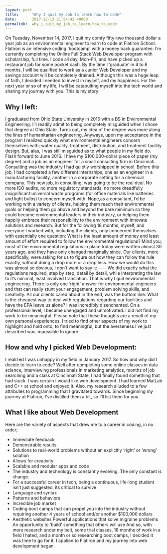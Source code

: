 ```yaml
---
layout: post
title:      "Why I quit my Job to learn how to code"
date:       2017-12-13 21:54:42 +0000
permalink:  why_i_quit_my_job_to_learn_how_to_code
---
```




On Tuesday, November 14, 2017, I quit my comfy fifty-two thousand dollar a year job as an environmental engineer to learn to code at Flatiron School. Flatiron is an intensive coding ‘bootcamp’ with a money back guarantee. I’m currently completing the Online Full Stack Web Developer program with scholarship, full time. I code all day, Mon-Fri, and have picked up a restaurant job for some pocket cash. By the time I ‘graduate’ in 4 to 6 months, I will be qualified to work as a Junior Web Developer and my savings account will be completely drained. Although this was a huge leap of faith, I decided I needed to invest in myself, and my happiness. For the next year or so of my life, I will be catapulting myself into the tech world and sharing my journey with you. This is my story:

## Why I left: 
I graduated from Ohio State University in 2016 with a BS in Environmental Engineering. I’ll readily admit to being completely misguided when I chose that degree at Ohio State. Turns out, my idea of the degree was more along the lines of humanitarian engineering. Anyways, upon my acceptance in the program I realized quickly what environmental engineers concern themselves with; water quality, treatment, distribution, and treatment facility design. But, alas, I was still misguided as to what people in my field do. 
Flash forward to June 2016. I have my $100,000-dollar piece of paper (my degree) and a job as an engineer for a small consulting firm in Cincinnati. Consulting was the industry I had quietly worshipped in school. Before this job, I had completed a few different internships; one as an engineer in a manufacturing facility, another in a corporate setting for a chemical company. This new job, in consulting, was going to be the real deal. No more ISO audits, no more regulatory standards, no more dreadfully insignificant universal waste programs (for office materials like batteries and light bulbs) to concern myself with. Nope,as a consultant, I’d be working with a variety of clients, helping them reach their environmental goals or helping them go above and beyond the bare minimum so they could become environmental leaders in their industry, or helping them happily embrace their responsibility to the environment with innovate solutions and research. 
But for the following 18 months, myself, and everyone I worked with, including the clients, only concerned themselves with essentially one question: 
What is the least amount of money and least amount of effort required to follow the environmental regulations? 
Mind you, most of the environmental regulations in place today were written almost 30 years ago, and they have only changed marginally since.  Our clients, more specifically, were asking for us to figure out how they can follow the rule exactly, without doing a drop more or a drop less.  How we would do this was almost so obvious, I don’t want to say it: ---- We did exactly what the regulations required, step by step, detail by detail, while interpreting the law to it’s minimal, least involved translation. 
That is why I quit environmental engineering. 
There is only one ‘right’ answer for environmental engineers and that can really stunt your engagement, problem solving skills, and creativity. All our clients cared about in the end, was the bottom line. What is the cheapest way to deal with regulations regarding our facilities and have the EPA leave us alone? I was incredibly disenchanted. On a professional level, I became unengaged and unmotivated. I did not find my work to be meaningful. Please note that these thoughts are a result of my own personal experiences. I tried to find other aspects of my work to highlight and hold onto, to find meaningful, but the averseness I’ve just described was impossible to ignore.  

## How and why I picked Web Development:
 I realized I was unhappy in my field in January 2017. So how and why did I decide to learn to code? Well after completing some online classes in data science, interviewing professionals in marketing analytics, months of job searching and a class at Cincinnati State, I had finally found something that had stuck.  I was certain I would like web development. I had learned MatLab and C++ at school and enjoyed it. Also, my research alluded to a few attributes to programming that I gravitated towards. Since beginning my journey at Flatiron, I’ve distilled them a bit, so I’ll list them for you. 
 
 ## What I like about Web Development
 Here are the variety of aspects that drew me to a career in coding, in no order;
* Immediate feedback
* Demonstrable results
* Solutions to real-world problems without an explicitly ‘right’ or ‘wrong’ solution
* Allows for creativity 
* Scalable and modular apps and code
* The industry and technology is constantly evolving. The only constant is change.
* For a successful career in tech, being a continuous, life-long student isn’t just suggested, its critical to survive.
* Language and syntax
* Patterns and behaviors
* Incredible job market
* Coding boot camps that can propel you into the industry without requiring another 4 years of school and/or another $100,000 dollars
* Aesthetic websites
Powerful applications that solve migraine problems
An opportunity to ‘build’ something that others will use
And so, with more research under my belt, some trial classes, 18 months of work in a field I hated, and a month or so researching boot camps, I decided it was time to go for it.  I applied to Flatiron and my journey into web development began. 




